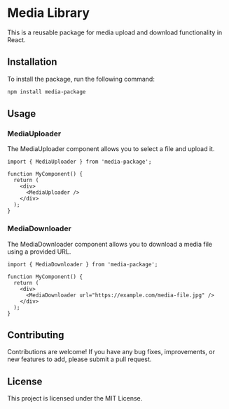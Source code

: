 # Media Library

This is a reusable package for media upload and download functionality in React.

## Installation

To install the package, run the following command:

```bash
npm install media-package 
```

## Usage

### MediaUploader

The MediaUploader component allows you to select a file and upload it.

```import React from 'react';
import { MediaUploader } from 'media-package';

function MyComponent() {
  return (
    <div>
      <MediaUploader />
    </div>
  );
}
```

### MediaDownloader

The MediaDownloader component allows you to download a media file using a provided URL.

```import React from 'react';
import { MediaDownloader } from 'media-package';

function MyComponent() {
  return (
    <div>
      <MediaDownloader url="https://example.com/media-file.jpg" />
    </div>
  );
}
```

## Contributing

Contributions are welcome! If you have any bug fixes, improvements, or new features to add, please submit a pull
request.

## License

This project is licensed under the MIT License.